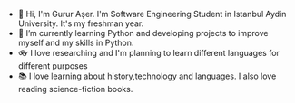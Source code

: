 - 🔭 Hi, I'm Gurur Aşer. I'm Software Engineering Student in Istanbul Aydin University. It's my freshman year.
- 🌱 I’m currently learning Python and developing projects to improve myself and my skills in Python.
- 👓 I love researching and I'm planning to learn different languages for different purposes
- 📚 I love learning about history,technology and languages. I also love reading science-fiction books.

